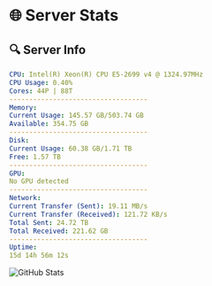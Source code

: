 # 🌐 Server Stats
## 🔍 Server Info
```yaml
CPU: Intel(R) Xeon(R) CPU E5-2699 v4 @ 1324.97MHz
CPU Usage: 0.40%
Cores: 44P | 88T
-----------------------------------
Memory:
Current Usage: 145.57 GB/503.74 GB
Available: 354.75 GB
-----------------------------------
Disk:
Current Usage: 60.38 GB/1.71 TB
Free: 1.57 TB
-----------------------------------
GPU:
No GPU detected
-----------------------------------
Network:
Current Transfer (Sent): 19.11 MB/s
Current Transfer (Received): 121.72 KB/s
Total Sent: 24.72 TB
Total Received: 221.62 GB
-----------------------------------
Uptime:
15d 14h 56m 12s
```
![GitHub Stats](https://img.shields.io/badge/Updated-2025-03-23_12:19:01-blue)